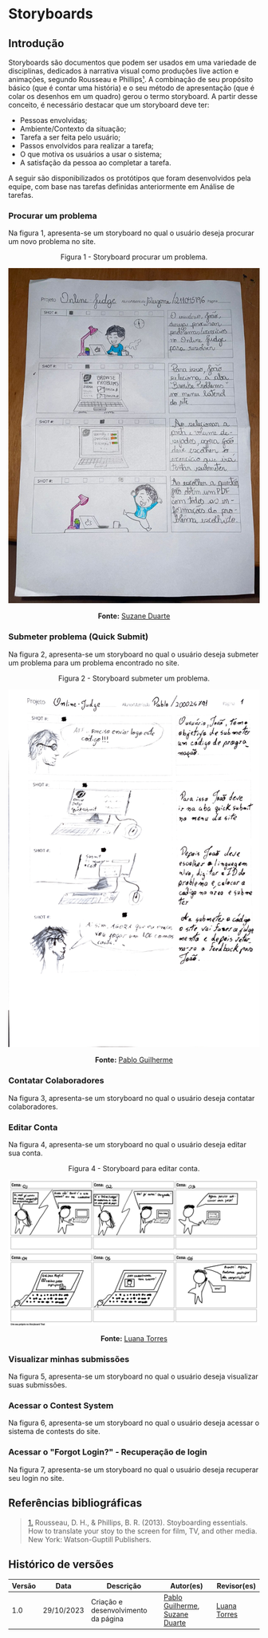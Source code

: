 # Storyboards

## Introdução

Storyboards são documentos que podem ser usados em uma variedade de disciplinas, dedicados à narrativa visual como produções live action e animações, segundo Rousseau e Phillips<a id="anchor_1" href="#REF1">¹</a>. A combinação de seu propósito básico (que é contar uma história) e o seu método de apresentação (que é colar os desenhos em um quadro) gerou o termo storyboard. A partir desse conceito, é necessário destacar que um storyboard deve ter:

- Pessoas envolvidas;
- Ambiente/Contexto da situação;
- Tarefa a ser feita pelo usuário;
- Passos envolvidos para realizar a tarefa;
- O que motiva os usuários a usar o sistema;
- A satisfação da pessoa ao completar a tarefa.

A seguir são disponibilizados os protótipos que foram desenvolvidos pela equipe, com base nas tarefas definidas anteriormente em Análise de tarefas.

### **Procurar um problema**

Na figura 1, apresenta-se um storyboard no qual o usuário deseja procurar um novo problema no site.

<center>Figura 1 - Storyboard procurar um problema.

![](../../assets/images/storyboard-suzane.jpeg)

<b>Fonte:</b> <a href="https://github.com/suzaneduarte">Suzane Duarte</a> </a></center>

### **Submeter problema (Quick Submit)**

Na figura 2, apresenta-se um storyboard no qual o usuário deseja submeter um problema para um problema encontrado no site.

<center>Figura 2 - Storyboard submeter um problema.

![](../../assets/images/storyboard-pablo.png)

<b>Fonte:</b> <a href="https://github.com/PabloGJBS">Pablo Guilherme</a> </a></center>

### **Contatar Colaboradores**

Na figura 3, apresenta-se um storyboard no qual o usuário deseja contatar colaboradores.

### **Editar Conta**

Na figura 4, apresenta-se um storyboard no qual o usuário deseja editar sua conta.

<center>Figura 4 - Storyboard para editar conta.

![](../../assets/images/storyboard-luana.png)

<b>Fonte:</b> <a href="https://github.com/luanatorress">Luana Torres</a> </a></center>

### **Visualizar minhas submissões**

Na figura 5, apresenta-se um storyboard no qual o usuário deseja visualizar suas submissões.

### **Acessar o Contest System**

Na figura 6, apresenta-se um storyboard no qual o usuário deseja acessar o sistema de contests do site.

### **Acessar o "Forgot Login?" - Recuperação de login**

Na figura 7, apresenta-se um storyboard no qual o usuário deseja recuperar seu login no site.

## Referências bibliográficas

> <a id="REF1" href="#anchor_1">1.</a> Rousseau, D. H., & Phillips, B. R. (2013). Stoyboarding essentials. How to translate your stoy to the screen for film, TV, and other media. New York: Watson-Guptill Publishers.<br>

## Histórico de versões

| Versão | Data       | Descrição                           | Autor(es)                                                                                         | Revisor(es)                                     |
| ------ | ---------- | ----------------------------------- | ------------------------------------------------------------------------------------------------- | ----------------------------------------------- |
| 1.0    | 29/10/2023 | Criação e desenvolvimento da página | [Pablo Guilherme](https://github.com/PabloGJBS), [Suzane Duarte](https://github.com/suzaneduarte) | [Luana Torres](https://github.com/luanatorress) |
